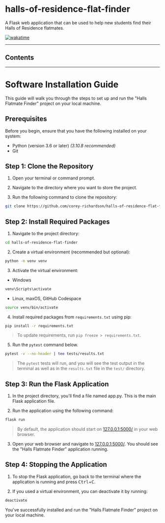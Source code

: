 # halls-of-residence-flat-finder
A Flask web application that can be used to help new students find their Halls of Residence flatmates.

[![wakatime](https://wakatime.com/badge/user/55c30436-1509-4eb9-9f18-fa9b7c6060c4/project/afe5ed57-25dd-41e5-95f5-cd3eddc95aab.svg)](https://wakatime.com/badge/user/55c30436-1509-4eb9-9f18-fa9b7c6060c4/project/afe5ed57-25dd-41e5-95f5-cd3eddc95aab)

---

## Contents

---

# Software Installation Guide

This guide will walk you through the steps to set up and run the "Halls Flatmate Finder" project on your local machine.

## Prerequisites
Before you begin, ensure that you have the following installed on your system:
- Python (version 3.6 or later) *(3.10.8 recommended)*
- Git

## Step 1: Clone the Repository

1. Open your terminal or command prompt.

2. Navigate to the directory where you want to store the project.

3. Run the following command to clone the repository:
```bash
git clone https://github.com/corey-richardson/halls-of-residence-flat-finder.git
```

## Step 2: Install Required Packages

1. Navigate to the project directory:
```bash
cd halls-of-residence-flat-finder
```

2. Create a virtual environment (recommended but optional):
```bash
python -m venv venv
```

3. Activate the virtual environment:
- Windows
```bash
venv\Scripts\activate
```
- Linux, maxOS, GitHub Codespace
```bash
source venv/bin/activate
```

4. Install required packages from `requirements.txt` using pip:
```bash
pip install -r requirements.txt
```
> To update requirements, run `pip freeze > requirements.txt`.

5. Run the `pytest` command below.
```bash
pytest -v --no-header | tee tests/results.txt
```
> The `pytest` tests will run, and you will see the test output in the terminal as well as in the `results.txt` file in the `test/` directory.

## Step 3: Run the Flask Application

1. In the project directory, you'll find a file named app.py. This is the main Flask application file.

2. Run the application using the following command:
```bash
flask run
```
> By default, the application should start on [127.0.0.1:5000/](http://127.0.0.1:5000/) in your web browser.

3. Open your web browser and navigate to [127.0.0.1:5000/](http://127.0.0.1:5000/). You should see the "Halls Flatmate Finder" application running.

## Step 4: Stopping the Application

1. To stop the Flask application, go back to the terminal where the application is running and press <kbd>Ctrl</kbd>+<kbd>C</kbd>.

2. If you used a virtual environment, you can deactivate it by running:
```bash
deactivate
```

You've successfully installed and run the "Halls Flatmate Finder" project on your local machine.
